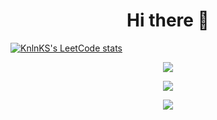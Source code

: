 <h1 align="center">
 Hi there 👋
</h1>

[![KnlnKS's LeetCode stats](https://leetcode-stats-six.vercel.app/?username=mihaialexandruteodor)](https://github.com/KnlnKS/leetcode-stats)

<p align="center">
<a href="https://github-readme-stats.vercel.app/api?username=mihaialexandruteodor&show_icons=true&theme=tokyonight">
  <img align="center" src="https://github-readme-stats.vercel.app/api?username=mihaialexandruteodor&show_icons=true&bg_color=30,e96443,904e95&title_color=fff&text_color=fff" />
</a>
</p>

<p align="center">
<img align="center" src="https://github-readme-stats.vercel.app/api/wakatime?username=mihaialexandruteodor&layout=compact&bg_color=30,e96443,904e95&title_color=fff&text_color=fff" />
</a>
</p>
  
<p align="center">
<img align="center" src="https://github-readme-stats.vercel.app/api/top-langs/?username=mihaialexandruteodor&bg_color=30,e96443,904e95&title_color=fff&text_color=fff" />
</a>
</p>
